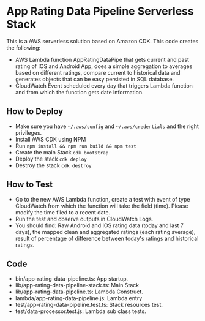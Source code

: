 # App Rating Data Pipeline Serverless Stack

This is a AWS serverless solution based on Amazon CDK.
This code creates the following:

* AWS Lambda function AppRatingDataPipe that gets current and past rating of IOS and Android App, does a simple 
aggregation to averages based on different ratings, compare current to historical data and generates objects that can 
be easy persisted in SQL database.
* CloudWatch Event scheduled every day that triggers Lambda function and from which the function gets date information.

## How to Deploy

* Make sure you have `~/.aws/config` and `~/.aws/credentials` and the right privileges. 
* Install AWS CDK using NPM
* Run `npm install && npm run build && npm test`
* Create the main Stack `cdk bootstrap`
* Deploy the stack `cdk deploy`
* Destroy the stack `cdk destroy`

## How to Test
* Go to the new AWS Lambda function, create a test with event of type CloudWatch from which the function will take 
the field (time). Please modify the time filed to a recent date.
* Run the test and observe outputs in CloudWatch Logs.
* You should find: Raw Android and IOS rating data (today and last 7 days), 
the mapped clean and aggregated ratings (each rating average), 
result of percentage of difference between today's ratings and historical ratings.

## Code

* bin/app-rating-data-pipeline.ts: App startup.
* lib/app-rating-data-pipeline-stack.ts: Main Stack
* lib/app-rating-data-pipeline.ts: Lambda Construct.
* lambda/app-rating-data-pipeline.js: Lambda entry
* test/app-rating-data-pipeline.test.ts: Stack resources test.
* test/data-processor.test.js: Lambda sub class tests.